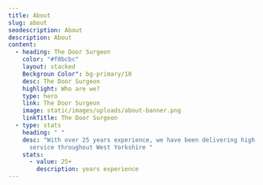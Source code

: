 ```yaml
---
title: About
slug: about
seodescription: About
description: About
content:
  - heading: The Door Surgeon
    color: "#f0bcbc"
    layout: stacked
    Beckgroun Color": bg-primary/10
    desc: The Door Surgeon
    highlight: Who are we?
    type: hero
    link: The Door Surgeon
    image: static/images/uploads/about-banner.png
    linkTitle: The Door Surgeon
  - type: stats
    heading: " "
    desc: "With over 25 years experience, we have been delivering high quality
      service throughout West Yorkshire "
    stats:
      - value: 25+
        description: years experience
---
```

